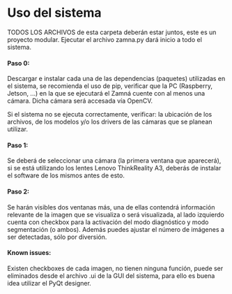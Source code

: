 # Uso del sistema

TODOS LOS ARCHIVOS de esta carpeta deberán estar juntos, este es un proyecto modular. Ejecutar el archivo zamna.py dará inicio a todo el sistema. 

#### Paso 0:

Descargar e instalar cada una de las dependencias (paquetes) utilizadas en el sistema, se recomienda el uso de pip, verificar que la PC (Raspberry, Jetson, ...) en la que se ejecutará el Zamná cuente con al menos una cámara. Dicha cámara será accesada vía OpenCV.

Si el sistema no se ejecuta correctamente, verificar: la ubicación de los archivos, de los modelos y/o los drivers de las cámaras que se planean utilizar.

#### Paso 1:

Se deberá de seleccionar una cámara (la primera ventana que aparecerá), si se está utilizando los lentes Lenovo ThinkReality A3, deberás de instalar el software de los mismos antes de esto.

#### Paso 2:

Se harán visibles dos ventanas más, una de ellas contendrá información relevante de la imagen que se visualiza o será visualizada, al lado izquierdo cuenta con checkbox para la activación del modo diagnóstico y modo segmentación (o ambos). Además puedes ajustar el número de imágenes a ser detectadas, sólo por diversión.

#### Known issues:

Existen checkboxes de cada imagen, no tienen ninguna función, puede ser eliminados desde el archivo .ui de la GUI del sistema, para ello es buena idea utilizar el PyQt designer.
